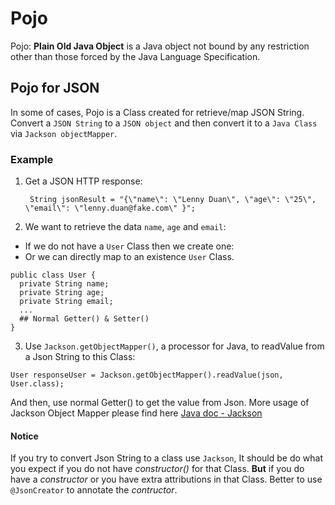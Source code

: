 # Pojo 
Pojo: __Plain Old Java Object__ is a Java object not bound by any restriction other than those forced by the Java Language Specification. 
## Pojo for JSON
In some of cases, Pojo is a Class created for retrieve/map JSON String. Convert a `JSON String` to a `JSON object` and then convert it to a `Java Class` via `Jackson objectMapper`.

### Example
1. Get a JSON HTTP response:

        String jsonResult = "{\"name\": \"Lenny Duan\", \"age\": \"25\", \"email\": \"lenny.duan@fake.com\" }";
2. We want to retrieve the data `name`, `age` and `email`:
  * If we do not have a `User` Class then we create one:
  * Or we can directly map to an existence `User` Class.
  
  ```
  public class User {
    private String name;
    private String age;
    private String email;
    ...
    ## Normal Getter() & Setter()
  }
  ```
3. Use `Jackson.getObjectMapper()`, a processor for Java, to readValue from a Json String to this Class:
    
  ```
  User responseUser = Jackson.getObjectMapper().readValue(json, User.class);
  ```
  And then, use normal Getter() to get the value from Json. More usage of Jackson Object Mapper please find here [Java doc - Jackson](https://fasterxml.github.io/jackson-databind/javadoc/2.7/com/fasterxml/jackson/databind/ObjectMapper.html)

#### Notice
If you try to convert Json String to a class use `Jackson`, It should be do what you expect if you do not have _constructor()_ for that Class. __But__ if you do have a _constructor_ or you have extra attributions in that Class. Better to use `@JsonCreator` to annotate the _contructor_.